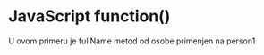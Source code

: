 <!DOCTYPE html>
<html>
  <head>

  </head>
  <body>
    <h1>JavaScript function()</h1>
    <p>U ovom primeru je fullName metod od osobe primenjen na person1 </p>
    <p id="demo"></p>
    <script> 
    function myDisplayer(some) {
      document.getElementById("demo").innerHTML = some;
    }
    function myCalculator(num1, num2) {
      let sum = num1 + num2;
      return sum;
    }
    let result = myCalculator(3,44);
    myDisplayer(result);
    </script>
  </body>
</html>

